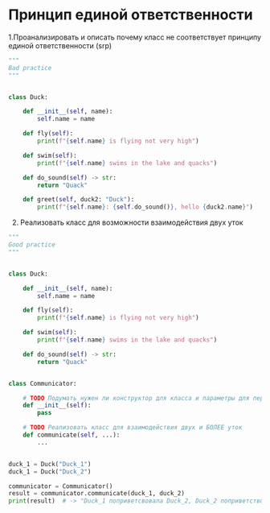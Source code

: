 # Принцип единой ответственности

1.Проанализировать и описать почему класс не соответствует принципу единой ответственности (srp)

```python
"""
Bad practice
"""


class Duck:

    def __init__(self, name):
        self.name = name

    def fly(self):
        print(f"{self.name} is flying not very high")

    def swim(self):
        print(f"{self.name} swims in the lake and quacks")

    def do_sound(self) -> str:
        return "Quack"

    def greet(self, duck2: "Duck"):
        print(f"{self.name}: {self.do_sound()}, hello {duck2.name}")
```

2. Реализовать класс для возможности взаимодействия двух уток

```python
"""
Good practice
"""


class Duck:

    def __init__(self, name):
        self.name = name

    def fly(self):
        print(f"{self.name} is flying not very high")

    def swim(self):
        print(f"{self.name} swims in the lake and quacks")

    def do_sound(self) -> str:
        return "Quack"


class Communicator:

    # TODO Подумать нужен ли конструктор для класса и параметры для передачи в класс
    def __init__(self):
        pass

    # TODO Реализовать класс для взаимодействия двух и БОЛЕЕ уток
    def communicate(self, ...):
        ...


duck_1 = Duck("Duck_1")
duck_1 = Duck("Duck_2")

communicator = Communicator()
result = communicator.communicate(duck_1, duck_2)
print(result)  # -> "Duck_1 поприветсвовала Duck_2, Duck_2 поприветствовала Duck_1" 

```

